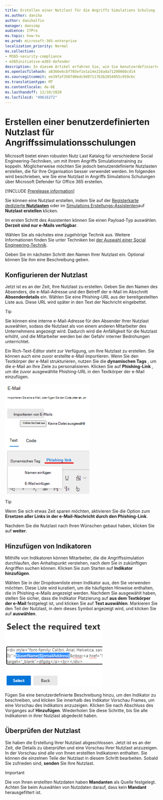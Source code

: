 ```yaml
---
title: Erstellen einer Nutzlast für die Angriffs Simulations Schulung
ms.author: daniha
author: danihalfin
manager: dansimp
audience: ITPro
ms.topic: how-to
ms.prod: microsoft-365-enterprise
localization_priority: Normal
ms.collection:
- M365-security-compliance
- m365initiative-m365-defender
description: In diesem Artikel erfahren Sie, wie Sie benutzerdefinierte Nutzlast für die Angriffs Simulations Schulung in Microsoft Defender für Office 365 erstellen.
ms.openlocfilehash: a8366e6cbf703ef1e1a14e216ada71200668cd14
ms.sourcegitcommit: ee39faf3507d0edc9497117b3b2854955c959c6c
ms.translationtype: MT
ms.contentlocale: de-DE
ms.lasthandoff: 12/10/2020
ms.locfileid: "49616272"
---
```

# <a name="create-a-custom-payload-for-attack-simulation-training"></a>Erstellen einer benutzerdefinierten Nutzlast für Angriffssimulationsschulungen

Microsoft bietet einen robusten Nutz Last Katalog für verschiedene Social Engineering-Techniken, um mit Ihrem Angriffs Simulationstraining zu koppeln. Möglicherweise möchten Sie jedoch benutzerdefinierte Nutzlasten erstellen, die für Ihre Organisation besser verwendet werden. Im folgenden wird beschrieben, wie Sie eine Nutzlast in Angriffs Simulations Schulungen über Microsoft Defender für Office 365 erstellen.

[!INCLUDE [Prerelease information](../includes/prerelease.md)]

Sie können eine Nutzlast erstellen, indem Sie auf der [Registerkarte dedizierte **Nutzlasten**](https://security.microsoft.com/attacksimulator?viewid=payload) oder im [Simulations Erstellungs-Assistenten](attack-simulation-training.md#selecting-a-payload)auf **Nutzlast erstellen** klicken.

Im ersten Schritt des Assistenten können Sie einen Payload-Typ auswählen. **Derzeit sind nur e-Mails verfügbar**.

Wählen Sie als nächstes eine zugehörige Technik aus. Weitere Informationen finden Sie unter Techniken bei [der Auswahl einer Social Engineering-Technik](attack-simulation-training.md#selecting-a-social-engineering-technique).

Geben Sie im nächsten Schritt den Namen Ihrer Nutzlast ein. Optional können Sie ihm eine Beschreibung geben.

## <a name="configure-payload"></a>Konfigurieren der Nutzlast

Jetzt ist es an der Zeit, Ihre Nutzlast zu erstellen. Geben Sie den Namen des Absenders, die e-Mail-Adresse und den Betreff der e-Mail im Abschnitt **Absenderdetails** ein. Wählen Sie eine Phishing-URL aus der bereitgestellten Liste aus. Diese URL wird später in den Text der Nachricht eingebettet.

> [!TIP]
> Sie können eine interne e-Mail-Adresse für den Absender Ihrer Nutzlast auswählen, sodass die Nutzlast als von einem anderen Mitarbeiter des Unternehmens angezeigt wird. Dadurch wird die Anfälligkeit für die Nutzlast erhöht, und die Mitarbeiter werden bei der Gefahr interner Bedrohungen unterrichtet.

Ein Rich-Text-Editor steht zur Verfügung, um Ihre Nutzlast zu erstellen. Sie können auch eine zuvor erstellte e-Mail importieren. Wenn Sie den Textkörper der e-Mail strukturieren, nutzen Sie die **dynamischen Tags** , um die e-Mail an Ihre Ziele zu personalisieren. Klicken Sie auf **Phishing-Link** , um die zuvor ausgewählte Phishing-URL in den Textkörper der e-Mail einzufügen.

![Phishing-Link und dynamische Tags, die in der Nutzlast-Erstellung für Microsoft Defender für Office 365 hervorgehoben wurden](../../media/attack-sim-preview-payload-email-body.png)

> [!TIP]
> Wenn Sie sich etwas Zeit sparen möchten, aktivieren Sie die Option zum **Ersetzen aller Links in der e-Mail-Nachricht durch den Phishing-Link**.

Nachdem Sie die Nutzlast nach Ihren Wünschen gebaut haben, klicken Sie auf **weiter**.

## <a name="adding-indicators"></a>Hinzufügen von Indikatoren

Mithilfe von Indikatoren können Mitarbeiter, die die Angriffssimulation durchlaufen, den Anhaltspunkt verstehen, nach dem Sie in zukünftigen Angriffen suchen können. Klicken Sie zum Starten auf **Indikator hinzufügen**.

Wählen Sie in der Dropdownliste einen Indikator aus, den Sie verwenden möchten. Diese Liste wird kuratiert, um die häufigsten Hinweise enthalten, die in Phishing-e-Mails angezeigt werden. Nachdem Sie ausgewählt haben, stellen Sie sicher, dass die Indikator Platzierung auf **aus dem Textkörper der e-Mail** festgelegt ist, und klicken Sie auf **Text auswählen**. Markieren Sie den Teil der Nutzlast, in dem dieses Symbol angezeigt wird, und klicken Sie auf **auswählen**.

![Hervorgehobener Text im Nachrichtentext, der einem Indikator in Angriffs Simulationstraining hinzugefügt werden soll](../../media/attack-sim-preview-select-text.png)

Fügen Sie eine benutzerdefinierte Beschreibung hinzu, um den Indikator zu beschreiben, und klicken Sie innerhalb des Indikator Vorschau Frames, um eine Vorschau des Indikators anzuzeigen. Klicken Sie nach Abschluss des Vorganges auf **Hinzufügen**. Wiederholen Sie diese Schritte, bis Sie alle Indikatoren in ihrer Nutzlast abgedeckt haben.

## <a name="review-payload"></a>Überprüfen der Nutzlast

Sie haben die Erstellung Ihrer Nutzlast abgeschlossen. Jetzt ist es an der Zeit, die Details zu überprüfen und eine Vorschau Ihrer Nutzlast anzuzeigen. In der Vorschau sind alle von Ihnen erstellten Indikatoren enthalten. Sie können die einzelnen Teile der Nutzlast in diesem Schritt bearbeiten. Sobald Sie zufrieden sind, **senden** Sie Ihre Nutzlast.

> [!IMPORTANT]
> Die von Ihnen erstellten Nutzdaten haben **Mandanten** als Quelle festgelegt. Achten Sie beim Auswählen von Nutzdaten darauf, dass kein **Mandant** herausgefiltert ist.